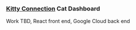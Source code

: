 ### [Kitty Connection](https://www.kittyconnection.net/) Cat Dashboard

Work TBD, React front end, Google Cloud back end